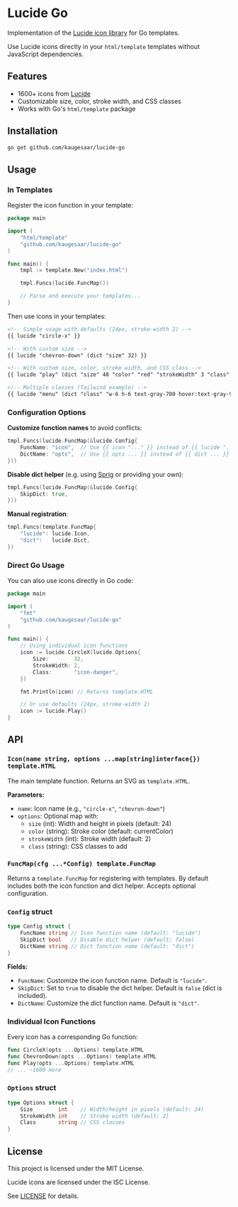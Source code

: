 # Lucide Go

Implementation of the [Lucide icon library](https://github.com/lucide-icons/lucide) for Go templates. 

Use Lucide icons directly in your `html/template` templates without JavaScript dependencies.

## Features

- 1600+ icons from [Lucide](https://lucide.dev)
- Customizable size, color, stroke width, and CSS classes
- Works with Go's `html/template` package

## Installation

```bash
go get github.com/kaugesaar/lucide-go
```

## Usage

### In Templates

Register the icon function in your template:

```go
package main

import (
    "html/template"
    "github.com/kaugesaar/lucide-go"
)

func main() {
    tmpl := template.New("index.html")

    tmpl.Funcs(lucide.FuncMap())

    // Parse and execute your templates...
}
```

Then use icons in your templates:

```html
<!-- Simple usage with defaults (24px, stroke-width 2) -->
{{ lucide "circle-x" }}

<!-- With custom size -->
{{ lucide "chevron-down" (dict "size" 32) }}

<!-- With custom size, color, stroke width, and CSS class -->
{{ lucide "play" (dict "size" 48 "color" "red" "strokeWidth" 3 "class" "hover:text-red-800") }}

<!-- Multiple classes (Tailwind example) -->
{{ lucide "menu" (dict "class" "w-6 h-6 text-gray-700 hover:text-gray-900") }}
```

### Configuration Options

**Customize function names** to avoid conflicts:

```go
tmpl.Funcs(lucide.FuncMap(&lucide.Config{
    FuncName: "icon",  // Use {{ icon "..." }} instead of {{ lucide "..." }}
    DictName: "opts",  // Use {{ opts ... }} instead of {{ dict ... }}
}))
```

**Disable dict helper** (e.g. using [Sprig](https://masterminds.github.io/sprig/) or providing your own):

```go
tmpl.Funcs(lucide.FuncMap(&lucide.Config{
    SkipDict: true,
}))
```

**Manual registration**:

```go
tmpl.Funcs(template.FuncMap{
    "lucide": lucide.Icon,
    "dict":   lucide.Dict,
})
```

### Direct Go Usage

You can also use icons directly in Go code:

```go
package main

import (
    "fmt"
    "github.com/kaugesaar/lucide-go"
)

func main() {
    // Using individual icon functions
    icon := lucide.CircleX(lucide.Options{
        Size:        32,
        StrokeWidth: 2,
        Class:       "icon-danger",
    })

    fmt.Println(icon) // Returns template.HTML

    // Or use defaults (24px, stroke-width 2)
    icon := lucide.Play()
}
```

## API

### `Icon(name string, options ...map[string]interface{}) template.HTML`

The main template function. Returns an SVG as `template.HTML`.

**Parameters:**
- `name`: Icon name (e.g., `"circle-x"`, `"chevron-down"`)
- `options`: Optional map with:
  - `size` (int): Width and height in pixels (default: 24)
  - `color` (string): Stroke color (default: currentColor)
  - `strokeWidth` (int): Stroke width (default: 2)
  - `class` (string): CSS classes to add

### `FuncMap(cfg ...*Config) template.FuncMap`

Returns a `template.FuncMap` for registering with templates. By default includes both the icon function and dict helper. Accepts optional configuration.

### `Config` struct

```go
type Config struct {
    FuncName string // Icon function name (default: "lucide")
    SkipDict bool   // Disable dict helper (default: false)
    DictName string // Dict function name (default: "dict")
}
```

**Fields:**
- `FuncName`: Customize the icon function name. Default is `"lucide"`.
- `SkipDict`: Set to `true` to disable the dict helper. Default is `false` (dict is included).
- `DictName`: Customize the dict function name. Default is `"dict"`.

### Individual Icon Functions

Every icon has a corresponding Go function:

```go
func CircleX(opts ...Options) template.HTML
func ChevronDown(opts ...Options) template.HTML
func Play(opts ...Options) template.HTML
// ... ~1600 more
```

### `Options` struct

```go
type Options struct {
    Size        int    // Width/height in pixels (default: 24)
    StrokeWidth int    // Stroke width (default: 2)
    Class       string // CSS classes
}
```

## License

This project is licensed under the MIT License.

Lucide icons are licensed under the ISC License.

See [LICENSE](./LICENSE) for details.
